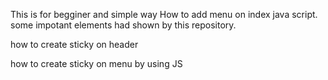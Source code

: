 This is for begginer and simple way How to add menu on index java script.
some impotant elements had shown by this repository.

how to create sticky on header
<style>
header{
    display: flex;
    align-items: center;
    justify-content: space-between;
    margin: 0 auto;
    background-color: transparent;
    padding: 20px 10%;
    position: fixed;
    width: 100%;
/*      ------------use z-index/top/right for new elements----------- */
    z-index: 1000;
    top: 0;
    right: 0;
    transition: all 0.50s ease;
    
}
/* this is for sticky elements use on js  */
header.sticky{
    background: transparent;
    backdrop-filter: blur(48px);
    padding: 10px 10%;
}
  </style>

<script>
const head = document.querySelector("header");

window.addEventListener("scroll", function(){

    head.classList.toggle("sticky", window.scrollY >60 )
});
  
</script>

how to create sticky on menu by using JS
<body>
 <div class="follow">
            <!-- this is for menu  -->
            <div class="bx bx-menu" id="menu"></div>
        </div>
</body>
        <style>
         #menu{
        display: none;    
        @media only screen and (max-width: 800px){
           #menu{
        display: block;
    }
    /* important part of menu/navbar/.navbar.open this elements used on js  */
    .navbar{
        position: absolute;
        width: 100%;
        height: 90vh;
        padding: 30px 40px;
        top: 0;
        bottom: 0;
        right: 0;
        left: 100%;
        display: flex;
        flex-direction: column;
        align-items: flex-start;
        margin-top: -10px;
        background-color: var(--bg-color);
        opacity: 0.9;
    }
    .navbar a{
        font-size: 1.2rem;
        display: block;
        margin-bottom: 30px;
        padding: 5px 15px;
        border-radius: 8px;  
    }
    .navbar.open{
        left: 0;
    }
}
  </style>
  <script>
  // this is for menu option 
let menu = document.querySelector("#menu");
let nav = document.querySelector(".navbar");
menu.onclick = () => {
    menu.classList.toggle('bx-x');
    nav.classList.toggle('open');
}
//If remove menu icon 
menu.onclick = () => {
    menu.removeList.toggle('bx-x');
    nav.removeList.toggle('open');
}
    
  </script>

      
        
